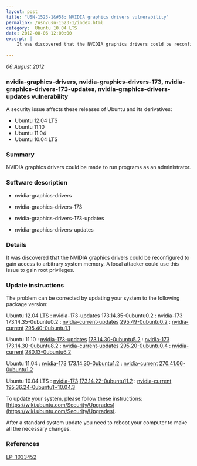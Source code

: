 ```yaml
---
layout: post
title: "USN-1523-1&#58; NVIDIA graphics drivers vulnerability"
permalink: /usn/usn-1523-1/index.html
category:  Ubuntu 10.04 LTS
date: 2012-08-06 12:00:00
excerpt: |
    It was discovered that the NVIDIA graphics drivers could be reconfigured to gain access to arbitrary system memory. A local attacker could use this issue to gain root privileges. 
    
--- 
```

 
 

*06 August 2012*

### nvidia-graphics-drivers, nvidia-graphics-drivers-173, nvidia-graphics-drivers-173-updates, nvidia-graphics-drivers-updates vulnerability

A security issue affects these releases of Ubuntu and its derivatives:

* Ubuntu 12.04 LTS
* Ubuntu 11.10
* Ubuntu 11.04
* Ubuntu 10.04 LTS

### Summary

NVIDIA graphics drivers could be made to run programs as an administrator. 

### Software description

* nvidia-graphics-drivers 

* nvidia-graphics-drivers-173 

* nvidia-graphics-drivers-173-updates 

* nvidia-graphics-drivers-updates 

### Details

It was discovered that the NVIDIA graphics drivers could be reconfigured to gain access to arbitrary system memory. A local attacker could use this issue to gain root privileges. 

### Update instructions

The problem can be corrected by updating your system to the following package version:

Ubuntu 12.04 LTS
 : nvidia-173-updates <span>173.14.35-0ubuntu0.2</span>
 : nvidia-173 <span>173.14.35-0ubuntu0.2</span>
 : [nvidia-current-updates](https://launchpad.net/ubuntu/+source/nvidia-graphics-drivers-updates) <span> [295.49-0ubuntu0.2](https://launchpad.net/ubuntu/+source/nvidia-graphics-drivers-updates/295.49-0ubuntu0.2) </span> 
 : [nvidia-current](https://launchpad.net/ubuntu/+source/nvidia-graphics-drivers) <span> [295.40-0ubuntu1.1](https://launchpad.net/ubuntu/+source/nvidia-graphics-drivers/295.40-0ubuntu1.1) </span> 

Ubuntu 11.10
 : [nvidia-173-updates](https://launchpad.net/ubuntu/+source/nvidia-graphics-drivers-173-updates) <span> [173.14.30-0ubuntu5.2](https://launchpad.net/ubuntu/+source/nvidia-graphics-drivers-173-updates/173.14.30-0ubuntu5.2) </span> 
 : [nvidia-173](https://launchpad.net/ubuntu/+source/nvidia-graphics-drivers-173) <span> [173.14.30-0ubuntu8.2](https://launchpad.net/ubuntu/+source/nvidia-graphics-drivers-173/173.14.30-0ubuntu8.2) </span> 
 : [nvidia-current-updates](https://launchpad.net/ubuntu/+source/nvidia-graphics-drivers-updates) <span> [295.20-0ubuntu0.4](https://launchpad.net/ubuntu/+source/nvidia-graphics-drivers-updates/295.20-0ubuntu0.4) </span> 
 : [nvidia-current](https://launchpad.net/ubuntu/+source/nvidia-graphics-drivers) <span> [280.13-0ubuntu6.2](https://launchpad.net/ubuntu/+source/nvidia-graphics-drivers/280.13-0ubuntu6.2) </span> 

Ubuntu 11.04
 : [nvidia-173](https://launchpad.net/ubuntu/+source/nvidia-graphics-drivers-173) <span> [173.14.30-0ubuntu1.2](https://launchpad.net/ubuntu/+source/nvidia-graphics-drivers-173/173.14.30-0ubuntu1.2) </span> 
 : [nvidia-current](https://launchpad.net/ubuntu/+source/nvidia-graphics-drivers) <span> [270.41.06-0ubuntu1.2](https://launchpad.net/ubuntu/+source/nvidia-graphics-drivers/270.41.06-0ubuntu1.2) </span> 

Ubuntu 10.04 LTS
 : [nvidia-173](https://launchpad.net/ubuntu/+source/nvidia-graphics-drivers-173) <span> [173.14.22-0ubuntu11.2](https://launchpad.net/ubuntu/+source/nvidia-graphics-drivers-173/173.14.22-0ubuntu11.2) </span> 
 : [nvidia-current](https://launchpad.net/ubuntu/+source/nvidia-graphics-drivers) <span> [195.36.24-0ubuntu1~10.04.3](https://launchpad.net/ubuntu/+source/nvidia-graphics-drivers/195.36.24-0ubuntu1~10.04.3) </span> 

To update your system, please follow these instructions: [https://wiki.ubuntu.com/Security/Upgrades](https://wiki.ubuntu.com/Security/Upgrades).

After a standard system update you need to reboot your computer to make all the necessary changes. 

### References

 
 [LP: 1033452](https://launchpad.net/bugs/1033452)
 

